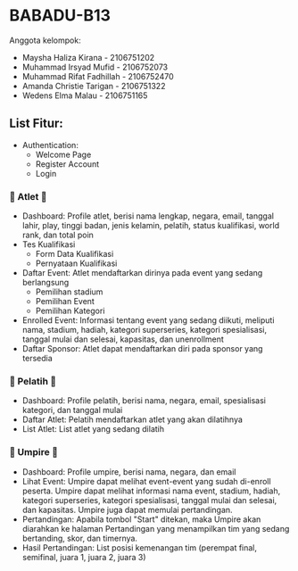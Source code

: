 # BABADU-B13
Anggota kelompok:

* Maysha Haliza Kirana - 2106751202
* Muhammad Irsyad Mufid - 2106752073
* Muhammad Rifat Fadhillah - 2106752470
* Amanda Christie Tarigan - 2106751322
* Wedens Elma Malau - 2106751165

## List Fitur:

- Authentication:
  - Welcome Page
  - Register Account
  - Login 

### 🏅 Atlet 🏅
- Dashboard: Profile atlet, berisi nama lengkap, negara, email, tanggal lahir, play, tinggi badan, jenis kelamin, pelatih, status kualifikasi, world rank, dan total poin
- Tes Kualifikasi
  - Form Data Kualifikasi
  - Pernyataan Kualifikasi
- Daftar Event: Atlet mendaftarkan dirinya pada event yang sedang berlangsung
  - Pemilihan stadium
  - Pemilihan Event
  - Pemilihan Kategori
- Enrolled Event: Informasi tentang event yang sedang diikuti, meliputi nama, stadium, hadiah, kategori superseries, kategori spesialisasi, tanggal mulai dan selesai, kapasitas, dan unenrollment
- Daftar Sponsor: Atlet dapat mendaftarkan diri pada sponsor yang tersedia


### 🏸 Pelatih 🏸
- Dashboard: Profile pelatih, berisi nama, negara, email, spesialisasi kategori, dan tanggal mulai
- Daftar Atlet: Pelatih mendaftarkan atlet yang akan dilatihnya
- List Atlet: List atlet yang sedang dilatih


### 🎽 Umpire 🎽
- Dashboard: Profile umpire, berisi nama, negara, dan email
- Lihat Event: Umpire dapat melihat event-event yang sudah di-enroll peserta. Umpire dapat melihat informasi nama event, stadium, hadiah, kategori superseries, kategori spesialisasi, tanggal mulai dan selesai, dan kapasitas. Umpire juga dapat memulai pertandingan.
- Pertandingan: Apabila tombol "Start" ditekan, maka Umpire akan diarahkan ke halaman Pertandingan yang menampilkan tim yang sedang bertanding, skor, dan timernya.
- Hasil Pertandingan: List posisi kemenangan tim (perempat final, semifinal, juara 1, juara 2, juara 3)

